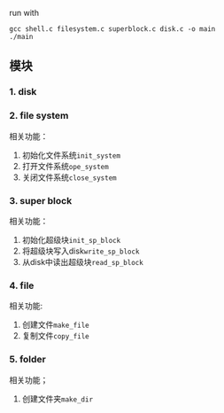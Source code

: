run with
```shell
gcc shell.c filesystem.c superblock.c disk.c -o main
./main
```

## 模块
### 1. disk

### 2. file system
相关功能：
1. 初始化文件系统`init_system`
2. 打开文件系统`ope_system`
3. 关闭文件系统`close_system`

### 3. super block
相关功能：
1. 初始化超级块`init_sp_block`
2. 将超级块写入disk`write_sp_block`
3. 从disk中读出超级块`read_sp_block`

### 4. file
相关功能:
1. 创建文件`make_file`
2. 复制文件`copy_file`
### 5. folder
相关功能；
1. 创建文件夹`make_dir`